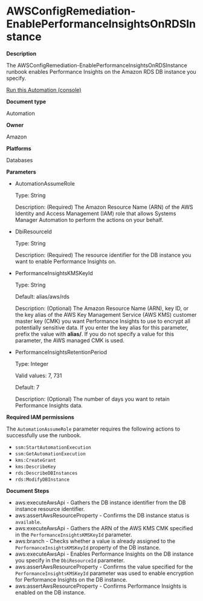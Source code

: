 # AWSConfigRemediation\-EnablePerformanceInsightsOnRDSInstance<a name="automation-aws-enable-performance-insights-rds"></a>

**Description**

The AWSConfigRemediation\-EnablePerformanceInsightsOnRDSInstance runbook enables Performance Insights on the Amazon RDS DB instance you specify\.

[Run this Automation \(console\)](https://console.aws.amazon.com/systems-manager/automation/execute/AWSConfigRemediation-EnablePerformanceInsightsOnRDSInstance)

**Document type**

Automation

**Owner**

Amazon

**Platforms**

Databases

**Parameters**
+ AutomationAssumeRole

  Type: String

  Description: \(Required\) The Amazon Resource Name \(ARN\) of the AWS Identity and Access Management \(IAM\) role that allows Systems Manager Automation to perform the actions on your behalf\.
+ DbiResourceId

  Type: String

  Description: \(Required\) The resource identifier for the DB instance you want to enable Performance Insights on\.
+ PerformanceInsightsKMSKeyId

  Type: String

  Default: alias/aws/rds

  Description: \(Optional\) The Amazon Resource Name \(ARN\), key ID, or the key alias of the AWS Key Management Service \(AWS KMS\) customer master key \(CMK\) you want Performance Insights to use to encrypt all potentially sensitive data\. If you enter the key alias for this parameter, prefix the value with **alias/**\. If you do not specify a value for this parameter, the AWS managed CMK is used\.
+ PerformanceInsightsRetentionPeriod

  Type: Integer

  Valid values: 7, 731

  Default: 7

  Description: \(Optional\) The number of days you want to retain Performance Insights data\.

**Required IAM permissions**

The `AutomationAssumeRole` parameter requires the following actions to successfully use the runbook\.
+ `ssm:StartAutomationExecution`
+ `ssm:GetAutomationExecution`
+ `kms:CreateGrant`
+ `kms:DescribeKey`
+ `rds:DescribeDBInstances`
+ `rds:ModifyDBInstance`

**Document Steps**
+ aws:executeAwsApi \- Gathers the DB instance identifier from the DB instance resource identifier\.
+ aws:assertAwsResourceProperty \- Confirms the DB instance status is `available`\.
+ aws:executeAwsApi \- Gathers the ARN of the AWS KMS CMK specified in the `PerformanceInsightsKMSKeyId` parameter\.
+ aws:branch \- Checks whether a value is already assigned to the `PerformanceInsightsKMSKeyId` property of the DB instance\.
+ aws:executeAwsApi \- Enables Performance Insights on the DB instance you specify in the `DbiResourceId` parameter\.
+ aws:assertAwsResourceProperty \- Confirms the value specified for the `PerformanceInsightsKMSKeyId` parameter was used to enable encryption for Performance Insights on the DB instance\.
+ aws:assertAwsResourceProperty \- Confirms Performance Insights is enabled on the DB instance\.